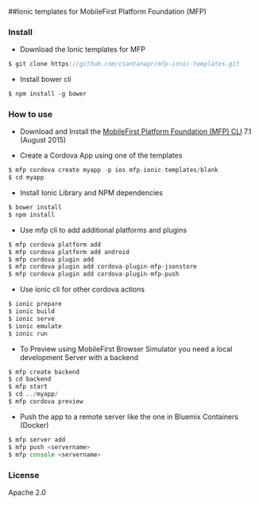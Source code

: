 ##Ionic templates for MobileFirst Platform Foundation (MFP)

### Install

- Download the Ionic templates for MFP

```javascript
$ git clone https://github.com/csantanapr/mfp-ionic-templates.git
````

- Install bower cli

```javascript
$ npm install -g bower
````
### How to use

- Download and Install the [MobileFirst Platform Foundation (MFP) CLI](https://developer.ibm.com/mobilefirstplatform/install/#clui) 7.1 (August 2015)

- Create a Cordova App using one of the templates

```javascript
$ mfp cordova create myapp -p ios mfp-ionic-templates/blank
$ cd myapp
````

- Install Ionic Library and NPM dependencies

```javascript
$ bower install
$ npm install
````

- Use mfp cli to add additional platforms and plugins

```javascript
$ mfp cordova platform add 
$ mfp cordova platform add android
$ mfp cordova plugin add 
$ mfp cordova plugin add cordova-plugin-mfp-jsonstore
$ mfp cordova plugin add cordova-plugin-mfp-push

````

- Use ionic cli for other cordova actions

```javascript
$ ionic prepare
$ ionic build
$ ionic serve
$ ionic emulate
$ ionic run
```

- To Preview using MobileFirst Browser Simulator you need a local development Server with a backend

```javascript
$ mfp create backend
$ cd backend
$ mfp start
$ cd ../myapp/
$ mfp cordova preview
```

- Push the app to a remote server like the one in Bluemix Containers (Docker)

```javascript
$ mfp server add
$ mfp push <servername>
$ mfp console <servername>
```


### License
Apache 2.0
